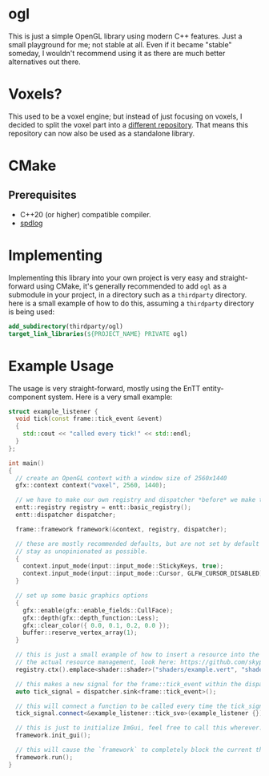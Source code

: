 # ogl

This is just a simple OpenGL library using modern C++ features. Just a small playground for me; not stable at all. Even if it became "stable" someday, I wouldn't recommend using it as there are much better alternatives out there.

# Voxels?

This used to be a voxel engine; but instead of just focusing on voxels, I decided to split the voxel part into a [different repository](https://github.com/therealnv6/voxels-ogl). That means this repository can now also be used as a standalone library.

# CMake

## Prerequisites

- C++20 (or higher) compatible compiler.
- [spdlog](https://github.com/gabime/spdlog)

# Implementing

Implementing this library into your own project is very easy and straight-forward using CMake, it's generally recommended to add `ogl` as a submodule in your project, in a directory such as a `thirdparty` directory. here is a small example of how to do this, assuming a `thirdparty` directory is being used:

```cmake
add_subdirectory(thirdparty/ogl)
target_link_libraries(${PROJECT_NAME} PRIVATE ogl)
```

# Example Usage

The usage is very straight-forward, mostly using the EnTT entity-component system. Here is a very small example:

```cpp
struct example_listener {
  void tick(const frame::tick_event &event)
  {
    std::cout << "called every tick!" << std::endl;
  }
};

int main()
{
  // create an OpenGL context with a window size of 2560x1440
  gfx::context context("voxel", 2560, 1440);

  // we have to make our own registry and dispatcher *before* we make the framework, as the framework needs these.  
  entt::registry registry = entt::basic_registry();
  entt::dispatcher dispatcher;

  frame::framework framework(&context, registry, dispatcher);

  // these are mostly recommended defaults, but are not set by default to 
  // stay as unopinionated as possible.
  {
    context.input_mode(input::input_mode::StickyKeys, true);
    context.input_mode(input::input_mode::Cursor, GLFW_CURSOR_DISABLED);
  }

  // set up some basic graphics options
  {
    gfx::enable(gfx::enable_fields::CullFace);
    gfx::depth(gfx::depth_function::Less);
    gfx::clear_color({ 0.0, 0.1, 0.2, 0.0 });
    buffer::reserve_vertex_array(1);
  }

  // this is just a small example of how to insert a resource into the entt registry, ideally, you should use
  // the actual resource management, look here: https://github.com/skypjack/entt/wiki/Crash-Course:-resource-management
  registry.ctx().emplace<shader::shader>("shaders/example.vert", "shaders/simple.frag");

  // this makes a new signal for the frame::tick_event within the dispatcher we created above
  auto tick_signal = dispatcher.sink<frame::tick_event>();

  // this will connect a function to be called every time the tick_signal variable gets signaled to be invoked.
  tick_signal.connect<&example_listener::tick_svo>(example_listener {});

  // this is just to initialize ImGui, feel free to call this wherever.
  framework.init_gui();

  // this will cause the `framework` to completely block the current thread until the game loop ends.
  framework.run();
}
```
